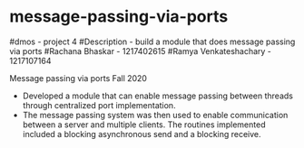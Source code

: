 # message-passing-via-ports

#dmos - project 4
#Description -  build a module that does message passing via ports
#Rachana Bhaskar - 1217402615
#Ramya Venkateshachary - 1217107164

Message passing via ports Fall 2020
- Developed a module that can enable message passing between threads through centralized port implementation.
- The message passing system was then used to enable communication between a server and multiple clients. The routines implemented included a blocking asynchronous send and a blocking receive.
